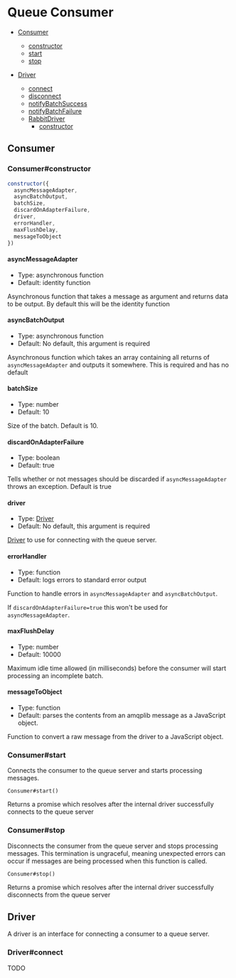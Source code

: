 # Queue Consumer
- [Consumer](#consumer)
  - [constructor](#consumer_constructor)
  - [start](#consumer_start)
  - [stop](#consumer_stop)

- [Driver](#driver)
  - [connect](#driver_connect)
  - [disconnect](#driver_disconnect)
  - [notifyBatchSuccess](#driver_notifybatchsuccess)
  - [notifyBatchFailure](#driver_notifybatchfailure)
  - [RabbitDriver](#rabbitdriver)
    - [constructor](#rabbitdriver_constructor)

## Consumer

### Consumer#constructor

```JavaScript
constructor({
  asyncMessageAdapter,
  asyncBatchOutput,
  batchSize,
  discardOnAdapterFailure,
  driver,
  errorHandler,
  maxFlushDelay,
  messageToObject
})
```

#### asyncMessageAdapter

- Type: asynchronous function
- Default: identity function

Asynchronous function that takes a message as argument and returns data to be output. By default this will be the identity function

#### asyncBatchOutput

- Type: asynchronous function
- Default: No default, this argument is required

Asynchronous function which takes an array containing all returns of `asyncMessageAdapter` and outputs it somewhere. This is required and has no default

#### batchSize

- Type: number
- Default: 10

Size of the batch. Default is 10.

#### discardOnAdapterFailure

- Type: boolean
- Default: true

Tells whether or not messages should be discarded if `asyncMessageAdapter` throws an exception. Default is true

#### driver

- Type: [Driver](#driver)
- Default: No default, this argument is required

[Driver](#driver) to use for connecting with the queue server.

#### errorHandler

- Type: function
- Default: logs errors to standard error output

Function to handle errors in `asyncMessageAdapter` and `asyncBatchOutput`.

If `discardOnAdapterFailure=true` this won't be used for `asyncMessageAdapter`.

#### maxFlushDelay

- Type: number
- Default: 10000

Maximum idle time allowed (in milliseconds) before the consumer will start processing an incomplete batch.

#### messageToObject

- Type: function
- Default: parses the contents from an amqplib message as a JavaScript object.

Function to convert a raw message from the driver to a JavaScript object.

### Consumer#start

Connects the consumer to the queue server and starts processing messages.

`Consumer#start()`

Returns a promise which resolves after the internal driver successfully connects to the queue server

### Consumer#stop

Disconnects the consumer from the queue server and stops processing messages. This termination is ungraceful, meaning unexpected errors can occur if messages are being processed when this function is called.

`Consumer#stop()`

Returns a promise which resolves after the internal driver successfully disconnects from the queue server

## Driver

A driver is an interface for connecting a consumer to a queue server.

### Driver#connect

TODO

